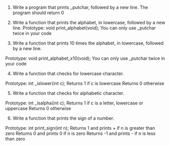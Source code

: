 1. Write a program that prints _putchar, followed by a new line.
The program should return 0

2. Write a function that prints the alphabet, in lowercase, followed by a new line.
Prototype: void print_alphabet(void);
You can only use _putchar twice in your code

3. Write a function that prints 10 times the alphabet, in lowercase, followed by a new line.

Prototype: void print_alphabet_x10(void);
You can only use _putchar twice in your code


4. Write a function that checks for lowercase character.

Prototype: int _islower(int c);
Returns 1 if c is lowercase
Returns 0 otherwise

5. Write a function that checks for alphabetic character.

Prototype: int _isalpha(int c);
Returns 1 if c is a letter, lowercase or uppercase
Returns 0 otherwise

6. Write a function that prints the sign of a number.

Prototype: int print_sign(int n);
Returns 1 and prints + if n is greater than zero
Returns 0 and prints 0 if n is zero
Returns -1 and prints - if n is less than zero

